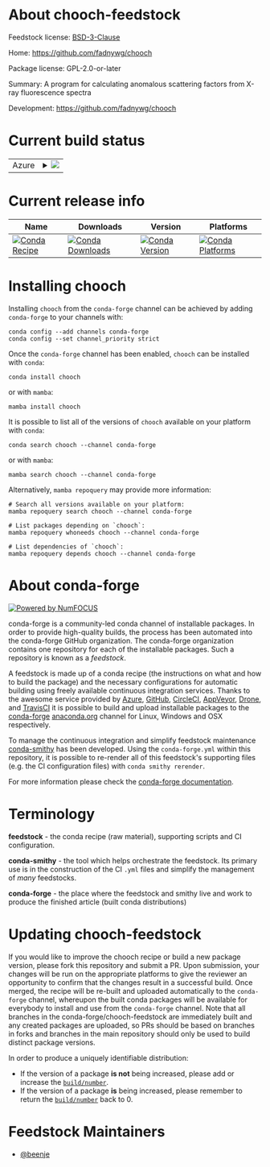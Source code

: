 About chooch-feedstock
======================

Feedstock license: [BSD-3-Clause](https://github.com/conda-forge/chooch-feedstock/blob/main/LICENSE.txt)

Home: https://github.com/fadnywg/chooch

Package license: GPL-2.0-or-later

Summary: A program for calculating anomalous scattering factors from X-ray fluorescence spectra

Development: https://github.com/fadnywg/chooch

Current build status
====================


<table>
    
  <tr>
    <td>Azure</td>
    <td>
      <details>
        <summary>
          <a href="https://dev.azure.com/conda-forge/feedstock-builds/_build/latest?definitionId=23209&branchName=main">
            <img src="https://dev.azure.com/conda-forge/feedstock-builds/_apis/build/status/chooch-feedstock?branchName=main">
          </a>
        </summary>
        <table>
          <thead><tr><th>Variant</th><th>Status</th></tr></thead>
          <tbody><tr>
              <td>linux_64</td>
              <td>
                <a href="https://dev.azure.com/conda-forge/feedstock-builds/_build/latest?definitionId=23209&branchName=main">
                  <img src="https://dev.azure.com/conda-forge/feedstock-builds/_apis/build/status/chooch-feedstock?branchName=main&jobName=linux&configuration=linux%20linux_64_" alt="variant">
                </a>
              </td>
            </tr><tr>
              <td>linux_aarch64</td>
              <td>
                <a href="https://dev.azure.com/conda-forge/feedstock-builds/_build/latest?definitionId=23209&branchName=main">
                  <img src="https://dev.azure.com/conda-forge/feedstock-builds/_apis/build/status/chooch-feedstock?branchName=main&jobName=linux&configuration=linux%20linux_aarch64_" alt="variant">
                </a>
              </td>
            </tr><tr>
              <td>linux_ppc64le</td>
              <td>
                <a href="https://dev.azure.com/conda-forge/feedstock-builds/_build/latest?definitionId=23209&branchName=main">
                  <img src="https://dev.azure.com/conda-forge/feedstock-builds/_apis/build/status/chooch-feedstock?branchName=main&jobName=linux&configuration=linux%20linux_ppc64le_" alt="variant">
                </a>
              </td>
            </tr><tr>
              <td>osx_64</td>
              <td>
                <a href="https://dev.azure.com/conda-forge/feedstock-builds/_build/latest?definitionId=23209&branchName=main">
                  <img src="https://dev.azure.com/conda-forge/feedstock-builds/_apis/build/status/chooch-feedstock?branchName=main&jobName=osx&configuration=osx%20osx_64_" alt="variant">
                </a>
              </td>
            </tr><tr>
              <td>osx_arm64</td>
              <td>
                <a href="https://dev.azure.com/conda-forge/feedstock-builds/_build/latest?definitionId=23209&branchName=main">
                  <img src="https://dev.azure.com/conda-forge/feedstock-builds/_apis/build/status/chooch-feedstock?branchName=main&jobName=osx&configuration=osx%20osx_arm64_" alt="variant">
                </a>
              </td>
            </tr>
          </tbody>
        </table>
      </details>
    </td>
  </tr>
</table>

Current release info
====================

| Name | Downloads | Version | Platforms |
| --- | --- | --- | --- |
| [![Conda Recipe](https://img.shields.io/badge/recipe-chooch-green.svg)](https://anaconda.org/conda-forge/chooch) | [![Conda Downloads](https://img.shields.io/conda/dn/conda-forge/chooch.svg)](https://anaconda.org/conda-forge/chooch) | [![Conda Version](https://img.shields.io/conda/vn/conda-forge/chooch.svg)](https://anaconda.org/conda-forge/chooch) | [![Conda Platforms](https://img.shields.io/conda/pn/conda-forge/chooch.svg)](https://anaconda.org/conda-forge/chooch) |

Installing chooch
=================

Installing `chooch` from the `conda-forge` channel can be achieved by adding `conda-forge` to your channels with:

```
conda config --add channels conda-forge
conda config --set channel_priority strict
```

Once the `conda-forge` channel has been enabled, `chooch` can be installed with `conda`:

```
conda install chooch
```

or with `mamba`:

```
mamba install chooch
```

It is possible to list all of the versions of `chooch` available on your platform with `conda`:

```
conda search chooch --channel conda-forge
```

or with `mamba`:

```
mamba search chooch --channel conda-forge
```

Alternatively, `mamba repoquery` may provide more information:

```
# Search all versions available on your platform:
mamba repoquery search chooch --channel conda-forge

# List packages depending on `chooch`:
mamba repoquery whoneeds chooch --channel conda-forge

# List dependencies of `chooch`:
mamba repoquery depends chooch --channel conda-forge
```


About conda-forge
=================

[![Powered by
NumFOCUS](https://img.shields.io/badge/powered%20by-NumFOCUS-orange.svg?style=flat&colorA=E1523D&colorB=007D8A)](https://numfocus.org)

conda-forge is a community-led conda channel of installable packages.
In order to provide high-quality builds, the process has been automated into the
conda-forge GitHub organization. The conda-forge organization contains one repository
for each of the installable packages. Such a repository is known as a *feedstock*.

A feedstock is made up of a conda recipe (the instructions on what and how to build
the package) and the necessary configurations for automatic building using freely
available continuous integration services. Thanks to the awesome service provided by
[Azure](https://azure.microsoft.com/en-us/services/devops/), [GitHub](https://github.com/),
[CircleCI](https://circleci.com/), [AppVeyor](https://www.appveyor.com/),
[Drone](https://cloud.drone.io/welcome), and [TravisCI](https://travis-ci.com/)
it is possible to build and upload installable packages to the
[conda-forge](https://anaconda.org/conda-forge) [anaconda.org](https://anaconda.org/)
channel for Linux, Windows and OSX respectively.

To manage the continuous integration and simplify feedstock maintenance
[conda-smithy](https://github.com/conda-forge/conda-smithy) has been developed.
Using the ``conda-forge.yml`` within this repository, it is possible to re-render all of
this feedstock's supporting files (e.g. the CI configuration files) with ``conda smithy rerender``.

For more information please check the [conda-forge documentation](https://conda-forge.org/docs/).

Terminology
===========

**feedstock** - the conda recipe (raw material), supporting scripts and CI configuration.

**conda-smithy** - the tool which helps orchestrate the feedstock.
                   Its primary use is in the construction of the CI ``.yml`` files
                   and simplify the management of *many* feedstocks.

**conda-forge** - the place where the feedstock and smithy live and work to
                  produce the finished article (built conda distributions)


Updating chooch-feedstock
=========================

If you would like to improve the chooch recipe or build a new
package version, please fork this repository and submit a PR. Upon submission,
your changes will be run on the appropriate platforms to give the reviewer an
opportunity to confirm that the changes result in a successful build. Once
merged, the recipe will be re-built and uploaded automatically to the
`conda-forge` channel, whereupon the built conda packages will be available for
everybody to install and use from the `conda-forge` channel.
Note that all branches in the conda-forge/chooch-feedstock are
immediately built and any created packages are uploaded, so PRs should be based
on branches in forks and branches in the main repository should only be used to
build distinct package versions.

In order to produce a uniquely identifiable distribution:
 * If the version of a package **is not** being increased, please add or increase
   the [``build/number``](https://docs.conda.io/projects/conda-build/en/latest/resources/define-metadata.html#build-number-and-string).
 * If the version of a package **is** being increased, please remember to return
   the [``build/number``](https://docs.conda.io/projects/conda-build/en/latest/resources/define-metadata.html#build-number-and-string)
   back to 0.

Feedstock Maintainers
=====================

* [@beenje](https://github.com/beenje/)


